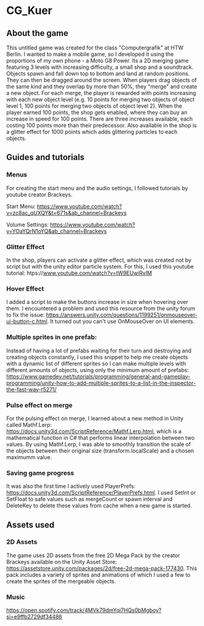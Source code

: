 # CG_Kuer

## About the game

This untitled game was created for the class "Computergrafik" at HTW Berlin. I wanted to make a mobile game, so I developed it using the proportions of my own phone - a Moto G8 Power.
Its a 2D merging game featuring 3 levels with increasing difficulty, a small shop and a soundtrack. 
Objects spawn and fall down top to bottom and land at random positions. They can then be dragged around the screen. When players drag objects of the same kind and they overlap by more than 50%, they "merge" and create a new object. For each merge, the player is rewarded with points increasing with each new object level (e.g. 10 points for merging two objects of object level 1, 100 points for merging two objects of object level 2). When the player earned 100 points, the shop gets enabled, where they can buy an increase in speed for 100 points. There are three increases available, each costing 100 points more than their predecessor. Also available in the shop is a glitter effect for 1000 points which adds glittering particles to each objects.

## Guides and tutorials 

### Menus

For creating the start menu and the audio settings, I followed tutorials by youtube creator Brackeys.

Start Menu: https://www.youtube.com/watch?v=zc8ac_qUXQY&t=671s&ab_channel=Brackeys

Volume Settings: https://www.youtube.com/watch?v=YOaYQrN1oYQ&ab_channel=Brackeys



### Glitter Effect

In the shop, players can activate a glitter effect, which was created not by script but with the unity editor particle system. For this, I used this youtube tutorial: htps://www.youtube.com/watch?v=tW9EUwiRvIM


### Hover Effect

I added a script to make the buttons increase in size when hovering over them. I encountered a problem and used this resource from the unity forum to fix the issue: https://answers.unity.com/questions/1199251/onmouseover-ui-button-c.html. It turned out you can't use OnMouseOver on UI elements. 


### Multiple sprites in one prefab:

Instead of having a lot of prefabs waiting for their turn and destroying and creating objects constantly, I used this snippet to help me create objects with a dynamic list of different sprites so I can make multiple levels with different amounts of objects, using only the minimum amount of prefabs: https://www.gamedev.net/tutorials/programming/general-and-gameplay-programming/unity-how-to-add-multiple-sprites-to-a-list-in-the-inspector-the-fast-way-r5271/

### Pulse effect on merge

For the pulsing effect on merge, I learned about a new method in Unity called Mathf.Lerp: https://docs.unity3d.com/ScriptReference/Mathf.Lerp.html, which is a mathematical function in C# that performs linear interpolation between two values. By using Mathf.Lerp, I was able to smoothly transition the scale of the  objects between their original size (transform.localScale) and a chosen maximumm value. 

### Saving game progress

It was also the first time I actively used PlayerPrefs: https://docs.unity3d.com/ScriptReference/PlayerPrefs.html. I used SetInt or SetFloat to safe values such as mergeCount or spawn interval and DeleteKey to delete these values from cache when a new game is started.


## Assets used

### 2D Assets

The game uses 2D assets from the free 2D Mega Pack by the creator Brackeys available on the Unity Asset Store: https://assetstore.unity.com/packages/2d/free-2d-mega-pack-177430. This pack includes a variety of sprites and animations of which I used a few to create the sprites of the mergeable objects.

### Music
https://open.spotify.com/track/4MVk79dmYqi7HQs0bMgboy?si=e9ffb2729df34486

